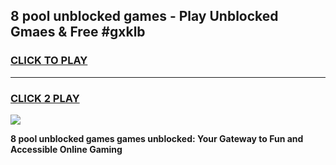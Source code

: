 
## 8 pool unblocked games - Play Unblocked Gmaes & Free #gxklb
<h3>
<a href="https://news.freeplayer.one?title=8_pool_unblocked_games&ref=03M">CLICK TO PLAY</a></h3>
<hr>

<h3>
<a href="https://news.freeplayer.one?title=8_pool_unblocked_games&ref=03M">CLICK 2 PLAY</a>
  
</h3>

<a href="https://news.freeplayer.one?title=8_pool_unblocked_games&ref=03M"><img src="https://clearcache.store/games.png"></a>


**8 pool unblocked games games unblocked: Your Gateway to Fun and Accessible Online Gaming**
